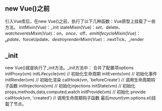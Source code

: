## new Vue()之前
引入Vue库后，在new Vue()之前，执行了以下几种函数：Vue原型上挂载了一些方法。
initMixin(Vue)：_init
stateMixin(Vue)：$set、$delete、$watch
eventsMixin(Vue)：$on、$once、$off、$emit
lifecycleMixin(Vue)：_update、$forceUpdate、$destroy
renderMixin(Vue)：.$nextTick、_render

## _init
new Vue()就是执行了_init方法。_init方法中：
合并了配置项options
initProxy(vm)
initLifecycle(vm)              // 初始化生命周期
initEvents(vm)                 // 初始化事件
initRender(vm)                 // 初始化渲染
callHook(vm, 'beforeCreate')   // 调用生命周期钩子函数
initInjections(vm)             // 初始化injections
initState(vm)                  // 初始化props,methods,data,computed,watch
initProvide(vm)                // 初始化 provide
callHook(vm, 'created')        // 调用生命周期钩子函数
最后$mount(vm.$options.el)挂载了节点。